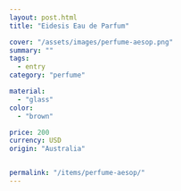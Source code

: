 ```yaml
---
layout: post.html
title: "Eidesis Eau de Parfum"

cover: "/assets/images/perfume-aesop.png"
summary: ""
tags:
  - entry
category: "perfume"

material:
  - "glass"
color:
  - "brown"

price: 200           
currency: USD  
origin: "Australia"


permalink: "/items/perfume-aesop/"
---
```


